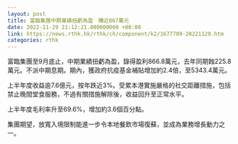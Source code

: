```yaml
---
layout: post
title: 富臨集團中期業績扭虧為盈　賺近867萬元
date: 2022-11-29 21:12:21.000000000 +08:00
link: https://news.rthk.hk/rthk/ch/component/k2/1677709-20221129.htm
categories: rthk
---
```


富臨集團至9月底止，中期業績扭虧為盈，錄得盈利866.8萬元，去年同期蝕225.8萬元。不派中期息期。期內，獲政府抗疫基金補貼增加約2.4倍，至5343.4萬元。

上半年度收益逾7.6億元，按年跌近3%。受累本港實施嚴格的社交距離措施，包括禁止晚間堂食服務，不過有關措施解除後，收益回升至正常水平。

上半年度毛利率升至69.6%，增加約3.6個百分點。

集團期望，放寬入境限制能進一步令本地餐飲市場復蘇，並成為業務增長動力之一。
